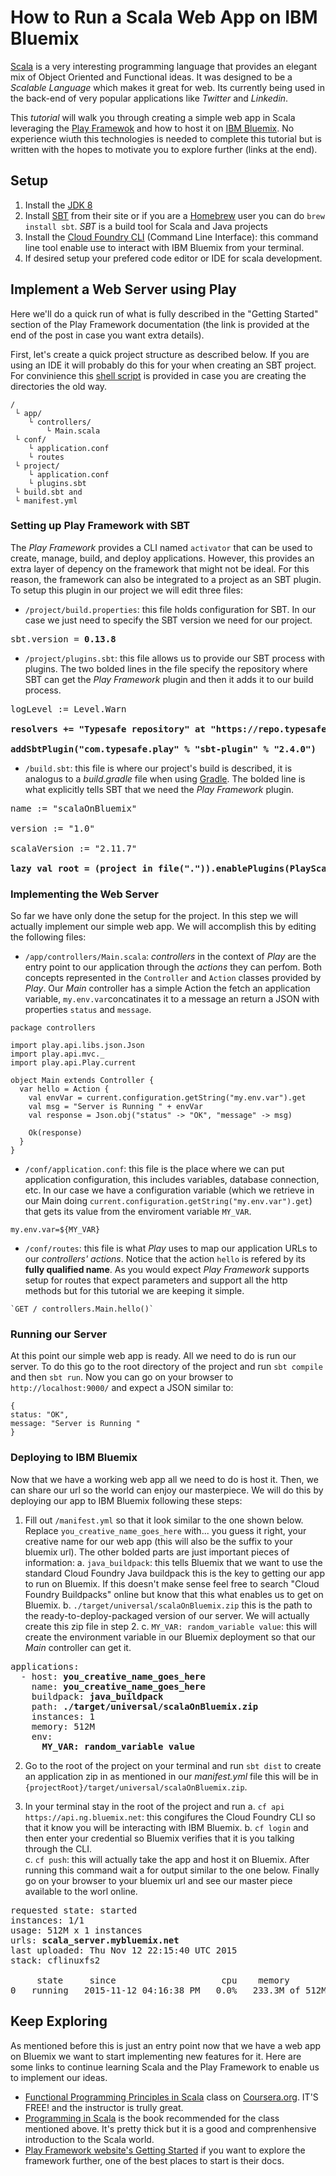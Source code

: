 # How to Run a Scala Web App on IBM Bluemix

[Scala](http://www.scala-lang.org/) is a very interesting programming language that provides an elegant mix of Object Oriented and Functional ideas. It was designed to be a *Scalable Language* which makes it great for web. Its currently being used in the back-end of very popular applications like *Twitter* and *Linkedin*. 

This *tutorial* will walk you through creating a simple web app in Scala leveraging the [Play Framewok](https://www.playframework.com/) and how to host it on [IBM Bluemix](https://console.ng.bluemix.net/). No experience wiuth this technologies is needed to complete this tutorial but is written with the hopes to motivate you to explore further (links at the end).

## Setup 

1. Install the [JDK 8](http://www.oracle.com/technetwork/java/javase/downloads/jdk8-downloads-2133151.html)
2. Install [SBT](http://www.scala-sbt.org/download.html) from their site or if you are a [Homebrew](http://brew.sh/) user you can do `brew install sbt`. *SBT* is a build tool for Scala and Java projects
3. Install the [Cloud Foundry CLI](https://github.com/cloudfoundry/cli) (Command Line Interface): this command line tool enable use to interact with IBM Bluemix from your terminal.
4. If desired setup your prefered code editor or IDE for scala development.


## Implement a Web Server using Play 

Here we'll do a quick run of what is fully described in the "Getting Started" section of the Play Framework documentation (the link is provided at the end of the post in case you want extra details). 

First, let's create a quick project structure as described below. If you are using an IDE it will probably do this for your when  creating an SBT project. For convinience this [shell script](https://github.com/jorgep19/blog/blob/master/RunScalaOnBluemix/setup.sh) is provided in case you are creating the directories the old way.

```
/
 └ app/
 	└ controllers/
 		└ Main.scala
 └ conf/
 	└ application.conf
 	└ routes
 └ project/
 	└ application.conf
 	└ plugins.sbt 
 └ build.sbt and
 └ manifest.yml 
```


### Setting up Play Framework with SBT

The *Play Framework* provides a CLI named `activator` that can be used to create, manage, build, and deploy applications. However, this provides an extra layer of depency on the framework that might not be ideal. For this reason, the framework can also be integrated to a project as an SBT plugin. To setup this plugin in our project we will edit three files:

* `/project/build.properties`: this file holds configuration for SBT. In our case we just need to specify the SBT version we need for our project.
<pre>
sbt.version = <b>0.13.8</b>
</pre>

* `/project/plugins.sbt`: this file allows us to provide our SBT process with plugins. The two bolded lines in the file specify the repository where SBT can get the *Play Framework* plugin and then it adds it to our build process.  
<pre>
logLevel := Level.Warn

<b>resolvers += "Typesafe repository" at "https://repo.typesafe.com/typesafe/releases/"</b>

<b>addSbtPlugin("com.typesafe.play" % "sbt-plugin" % "2.4.0")</b>
</pre>

* `/build.sbt`: this file is where our project's build is described, it is analogus to a *build.gradle* file when using [Gradle](http://gradle.org/). The bolded line is what explicitly tells SBT that we need the *Play Framework* plugin.

<pre>
name := "scalaOnBluemix"

version := "1.0"

scalaVersion := "2.11.7"

<b>lazy val root = (project in file(".")).enablePlugins(PlayScala)</b>
</pre>


### Implementing the Web Server

So far we have only done the setup for the project. In this step we will actually implement our simple web app. We will accomplish this by editing the following files: 

* `/app/controllers/Main.scala`: *controllers* in the context of *Play* are the entry point to our application through the *actions* they can perfom. Both concepts represented in the `Controller` and `Action` classes provided by *Play*. Our *Main* controller has a simple Action the fetch an application variable, `my.env.var`concatinates it to a message an return a JSON with properties `status` and `message`.

```
package controllers

import play.api.libs.json.Json
import play.api.mvc._
import play.api.Play.current

object Main extends Controller {
  var hello = Action {
    val envVar = current.configuration.getString("my.env.var").get
    val msg = "Server is Running " + envVar
    val response = Json.obj("status" -> "OK", "message" -> msg)

    Ok(response)
  }
}
```

* `/conf/application.conf`: this file is the place where we can put application configuration, this includes variables, database connection, etc. In our case we have a configuration variable (which we retrieve in our Main doing `current.configuration.getString("my.env.var").get`) that gets its value from the enviroment variable `MY_VAR`.

```
my.env.var=${MY_VAR}
```

* `/conf/routes`: this file is what *Play* uses to map our application URLs to our *controllers' actions*. Notice that the action `hello` is refered by its **fully qualified name**. As you would expect *Play Framework* supports  setup for routes that expect parameters and support all the http methods but for this tutorial we are keeping it simple.

```
`GET / controllers.Main.hello()`
```

### Running our Server

At this point our simple web app is ready. All we need to do is run our server. To do this go to the root directory of the project and run `sbt compile` and then `sbt run`. Now you can go on your browser to `http://localhost:9000/` and expect a JSON similar to:


```
{
status: "OK",
message: "Server is Running "
}
```

### Deploying to IBM Bluemix

Now that we have a working web app all we need to do is host it. Then, we can share our url so the world can enjoy our masterpiece. We will do this by deploying our app to IBM Bluemix following these steps:

1. Fill out `/manifest.yml` so that it look similar to the one shown below. Replace `you_creative_name_goes_here` with... you guess it right, your creative name for our web app (this will also be the suffix to your bluemix url). The other bolded parts are just important pieces of information:
	a. `java_buildpack`: this tells Bluemix that we want to use the standard Cloud Foundry Java buildpack this is the key to getting our app to run on Bluemix. If this doesn't make sense feel free to search "Cloud Foundry Buildpacks" online but know that this what enables us to get on Bluemix.
	b. `./target/universal/scalaOnBluemix.zip` this is the path to the ready-to-deploy-packaged version of our server. We will actually create this zip file in step 2.
	c. `MY_VAR: random_variable value`: this will create the environment variable in our Bluemix deployment so that our *Main* controller can get it.

<pre>
applications:
  - host: <b>you_creative_name_goes_here</b>
    name: <b>you_creative_name_goes_here</b>
    buildpack: <b>java_buildpack</b>
    path: <b>./target/universal/scalaOnBluemix.zip</b>
    instances: 1
    memory: 512M
    env:
      <b>MY_VAR: random_variable value</b>
</pre>

2. Go to the root of the project on your terminal and run `sbt dist` to create an application zip in as mentioned in our *manifest.yml* file this will be in `{projectRoot}/target/universal/scalaOnBluemix.zip`.


3. In your terminal stay in the root of the project and run 
	a. `cf api https://api.ng.bluemix.net`: this congifures the Cloud Foundry CLI so that it know you will be interacting with IBM Bluemix. 
	b. `cf login` and then enter your credential so Bluemix verifies that it is you talking through the CLI.  
	c. `cf push`: this will actually take the app and host it on Bluemix. After running this command wait a for output similar to the one below. Finally go on your browser to your bluemix url and see our master piece available to the worl online.
	
<pre>
requested state: started
instances: 1/1
usage: 512M x 1 instances
urls: <b>scala_server.mybluemix.net</b>
last uploaded: Thu Nov 12 22:15:40 UTC 2015
stack: cflinuxfs2

     state     since                    cpu    memory           disk           details   
0   running   2015-11-12 04:16:38 PM   0.0%   233.3M of 512M   150.7M of 1G   
</pre>

## Keep Exploring

As mentioned before this is just an entry point now that we have a web app on Bluemix we want to start implementing new features for it. Here are some links to continue learning Scala and the Play Framework to enable us to implement our ideas.

* [Functional Programming Principles in Scala](https://www.coursera.org/course/progfun) class on [Coursera.org](https://www.coursera.org/). IT'S FREE! and the instructor is trully great.
* [Programming in Scala](http://www.amazon.com/Programming-Scala-Comprehensive-Step-Step/dp/0981531644) is the book recommended for the class mentioned above. It's pretty thick but it is a good and comprenhensive introduction to the Scala world.
* [Play Framework website's Getting Started](https://www.playframework.com/documentation/2.4.x/Home) if you want to explore the framework further, one of the best places to start is their docs.